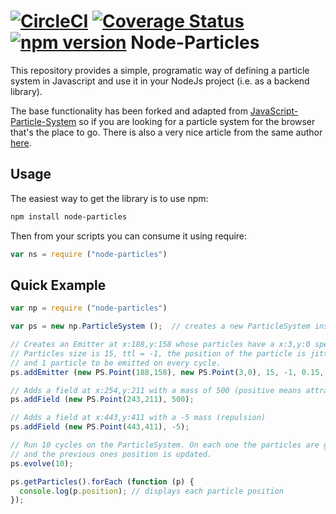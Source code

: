 [![CircleCI](https://circleci.com/gh/figurebelow/node-particles/tree/master.svg?style=svg)](https://circleci.com/gh/figurebelow/node-particles/tree/master)
[![Coverage Status](https://coveralls.io/repos/github/figurebelow/node-particles/badge.svg?branch=master)](https://coveralls.io/github/figurebelow/node-particles?branch=master)
[![npm version](https://badge.fury.io/js/node-particles.svg)](https://badge.fury.io/js/node-particles)
Node-Particles
====================

This repository provides a simple, programatic way of defining a particle system in Javascript and use it in your NodeJs project (i.e. as a backend library).

The base functionality has been forked and adapted from [JavaScript-Particle-System](http://jsoverson.github.com/JavaScript-Particle-System/) so if you are looking for a particle system for the browser that's the place to go.
There is also a very nice article from the same author [here](https://software.intel.com/en-us/html5/hub/blogs/build-a-javascript-particle-system-in-200-lines#).


## Usage
The easiest way to get the library is to use npm:
```bash
npm install node-particles
```
Then from your scripts you can consume it using require:
```js
var ns = require ("node-particles")
```
## Quick Example

```js
var np = require ("node-particles")

var ps = new np.ParticleSystem ();  // creates a new ParticleSystem instance

// Creates an Emitter at x:188,y:158 whose particles have a x:3,y:0 speed.
// Particles size is 15, ttl = -1, the position of the particle is jittered +/- 0.15 
// and 1 particle to be emitted on every cycle.
ps.addEmitter (new PS.Point(188,158), new PS.Point(3,0), 15, -1, 0.15, 1);

// Adds a field at x:254,y:211 with a mass of 500 (positive means attraction)
ps.addField (new PS.Point(243,211), 500);

// Adds a field at x:443,y:411 with a -5 mass (repulsion)
ps.addField (new PS.Point(443,411), -5);

// Run 10 cycles on the ParticleSystem. On each one the particles are generated
// and the previous ones position is updated.
ps.evolve(10);

ps.getParticles().forEach (function (p) {
  console.log(p.position); // displays each particle position
});
```
